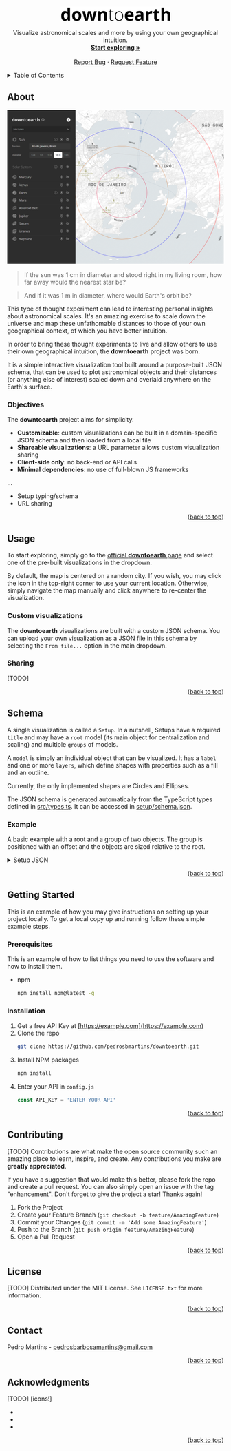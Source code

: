 <a name="readme-top"></a>

<br />
<div align="center">
  <a href="https://github.com/pedrosbmartins/downtoearth">
    <picture>
      <source media="(prefers-color-scheme: dark)" srcset="assets/logo.png">
      <img alt="Logo" src="assets/logo-dark.png" width="256" height="35">
    </picture>
  </a>

  <p align="center">
    Visualize astronomical scales and more by using your own geographical intuition.
    <br />
    <a href="https://pedrosbmartins.github.io/downtoearth"><strong>Start exploring »</strong></a>
    <br />
    <br />
    <a href="https://github.com/pedrosbmartins/downtoearth/issues">Report Bug</a>
    ·
    <a href="https://github.com/pedrosbmartins/downtoearth/issues">Request Feature</a>
  </p>
</div>

<details>
  <summary>Table of Contents</summary>
  <ol>
    <li>
      <a href="#about-the-project">About</a>
    </li>
    <li>
      <a href="#getting-started">Getting Started</a>
      <ul>
        <li><a href="#prerequisites">Prerequisites</a></li>
        <li><a href="#installation">Installation</a></li>
      </ul>
    </li>
    <li><a href="#usage">Usage</a></li>
    <li><a href="#roadmap">Roadmap</a></li>
    <li><a href="#contributing">Contributing</a></li>
    <li><a href="#license">License</a></li>
    <li><a href="#contact">Contact</a></li>
    <li><a href="#acknowledgments">Acknowledgments</a></li>
  </ol>
</details>

## About

[![Product Name Screen Shot](assets/screenshot-20231019.png)](assets/screenshot-20231019.png)

> If the sun was 1 cm in diameter and stood right in my living room, how far away would the nearest star be?

> And if it was 1 m in diameter, where would Earth's orbit be?

This type of thought experiment can lead to interesting personal insights about astronomical scales. It's an amazing exercise to scale down the universe and map these unfathomable distances to those of your own geographical context, of which you have better intuition.

In order to bring these thought experiments to live and allow others to use their own geographical intuition, the **downtoearth** project was born.

It is a simple interactive visualization tool built around a purpose-built JSON schema, that can be used to plot astronomical objects and their distances (or anything else of interest) scaled down and overlaid anywhere on the Earth's surface.

### Objectives

The **downtoearth** project aims for simplicity.

- **Customizable**: custom visualizations can be built in a domain-specific JSON schema and then loaded from a local file
- **Shareable visualizations**: a URL parameter allows custom visualization sharing
- **Client-side only**: no back-end or API calls
- **Minimal dependencies**: no use of full-blown JS frameworks

...

- Setup typing/schema
- URL sharing

<p align="right">(<a href="#readme-top">back to top</a>)</p>

## Usage

To start exploring, simply go to the [official **downtoearth** page](https://pedrosbmartins.github.io/downtoearth) and select one of the pre-built visualizations in the dropdown.

By default, the map is centered on a random city. If you wish, you may click the icon in the top-right corner to use your current location. Otherwise, simply navigate the map manually and click anywhere to re-center the visualization.

### Custom visualizations

The **downtoearth** visualizations are built with a custom JSON schema. You can upload your own visualization as a JSON file in this schema by selecting the `From file...` option in the main dropdown.

### Sharing

[TODO]

<p align="right">(<a href="#readme-top">back to top</a>)</p>

## Schema

A single visualization is called a `Setup`. In a nutshell, Setups have a required `title` and may have a `root` model (its main object for centralization and scaling) and multiple `groups` of models.

A `model` is simply an individual object that can be visualized. It has a `label` and one or more `layers`, which define shapes with properties such as a fill and an outline.

Currently, the only implemented shapes are Circles and Ellipses.

The JSON schema is generated automatically from the TypeScript types defined in [src/types.ts](https://github.com/pedrosbmartins/downtoearth/blob/master/src/types.ts). It can be accessed in [setup/schema.json](https://github.com/pedrosbmartins/downtoearth/blob/master/setup/schema.json).

### Example

A basic example with a root and a group of two objects. The group is positioned with an offset and the objects are sized relative to the root.

<details>

<summary>Setup JSON</summary>

```json
{
  "$schema": "./schema.json",
  "title": "Example",
  "unit": { "name": "km", "km": 1 },
  "root": {
    "id": "root",
    "label": "Root",
    "visible": true,
    "layer": {
      "id": "root",
      "shape": "circle",
      "visible": true,
      "radius": { "type": "relative", "real": 1 },
      "fill": { "color": "yellow" }
    },
    "sizePresets": [
      { "label": "1 km", "km": 1, "default": true },
      { "label": "100 km", "km": 100 },
      { "label": "1000 km", "km": 1000 }
    ]
  },
  "groups": [
    {
      "id": "group",
      "label": "Group",
      "visible": true,
      "bearingControl": true,
      "bearing": 270,
      "offset": { "type": "relative", "real": 10 },
      "models": [
        {
          "id": "1",
          "label": "Object 1",
          "visible": true,
          "layers": [
            {
              "id": "1",
              "shape": "circle",
              "visible": true,
              "radius": { "type": "relative", "real": 2 },
              "fill": { "color": "red" },
              "drawLineToRoot": true
            }
          ]
        },
        {
          "id": "2",
          "label": "Object 2",
          "visible": true,
          "layers": [
            {
              "id": "2",
              "shape": "circle",
              "visible": true,
              "radius": { "type": "relative", "real": 2 },
              "fill": { "color": "blue" },
              "offset": { "type": "relative", "real": 2 },
              "drawLineToRoot": true
            }
          ]
        }
      ]
    }
  ]
}
```

</details>

<p align="right">(<a href="#readme-top">back to top</a>)</p>

## Getting Started

This is an example of how you may give instructions on setting up your project locally.
To get a local copy up and running follow these simple example steps.

### Prerequisites

This is an example of how to list things you need to use the software and how to install them.

- npm
  ```sh
  npm install npm@latest -g
  ```

### Installation

1. Get a free API Key at [https://example.com](https://example.com)
2. Clone the repo
   ```sh
   git clone https://github.com/pedrosbmartins/downtoearth.git
   ```
3. Install NPM packages
   ```sh
   npm install
   ```
4. Enter your API in `config.js`
   ```js
   const API_KEY = 'ENTER YOUR API'
   ```

<p align="right">(<a href="#readme-top">back to top</a>)</p>

## Contributing

[TODO]
Contributions are what make the open source community such an amazing place to learn, inspire, and create. Any contributions you make are **greatly appreciated**.

If you have a suggestion that would make this better, please fork the repo and create a pull request. You can also simply open an issue with the tag "enhancement".
Don't forget to give the project a star! Thanks again!

1. Fork the Project
2. Create your Feature Branch (`git checkout -b feature/AmazingFeature`)
3. Commit your Changes (`git commit -m 'Add some AmazingFeature'`)
4. Push to the Branch (`git push origin feature/AmazingFeature`)
5. Open a Pull Request

<p align="right">(<a href="#readme-top">back to top</a>)</p>

## License

[TODO]
Distributed under the MIT License. See `LICENSE.txt` for more information.

<p align="right">(<a href="#readme-top">back to top</a>)</p>

## Contact

Pedro Martins - pedrosbarbosamartins@gmail.com

<p align="right">(<a href="#readme-top">back to top</a>)</p>

## Acknowledgments

[TODO] [icons!]

- []()
- []()
- []()

<p align="right">(<a href="#readme-top">back to top</a>)</p>
